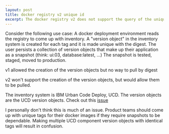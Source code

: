 ```yaml
---
layout: post
title: docker registry v2 unique id
excerpt: The docker registry v2 does not support the query of the unique image id
---
```

Consider the following use case: A docker deployment environment reads the registry to come up with inventory.
A "version object" in the inventory system is created for each tag and it is made unique with the digest.
The user persists a collection of version objects that make up their application as a snapshot (think: ui:03, database:latest, ...)
The snapshot is tested, staged, moved to production.

v1 allowed the creation of the version objects but no way to pull by digest

v2 won't support the creation of the version objects, but would allow them to be pulled.

The inventory system is IBM Urban Code Deploy, UCD.
The version objects are the UCD version objects.
Check out this [issue](https://github.com/docker/distribution/issues/46#issuecomment-77276022)

I personally don't think this is much of an issue.
Product teams should come up with unique tags for their docker images if they require snapshots to be dependable.
Making multiple UCD component version objects with identical tags will result in confusion.
